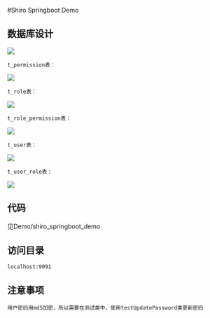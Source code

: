 #Shiro Springboot Demo


## 数据库设计

![](../Images/4.png)

	t_permission表：

![](../Images/5.png)

	t_role表：

![](../Images/6.png)

	t_role_permission表：

![](../Images/7.png)

	t_user表：

![](../Images/8.png)

	t_user_role表：

![](../Images/9.png)


## 代码

 见Demo/shiro_springboot_demo

## 访问目录

	localhost:9091

## 注意事项

	用户密码用md5加密，所以需要在测试类中，使用testUpdatePassword类更新密码